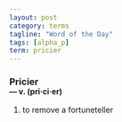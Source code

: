 ```yaml
---
layout: post
category: terms
tagline: "Word of the Day"
tags: [alpha_p]
term: pricier
---
```


<h3>Pricier<br/> <small>&mdash; v. (pri<span>&middot;</span>ci<span>&middot;</span>er)</small></h3>
<p><ol><li>to remove a fortuneteller</li>
</ol></p>
